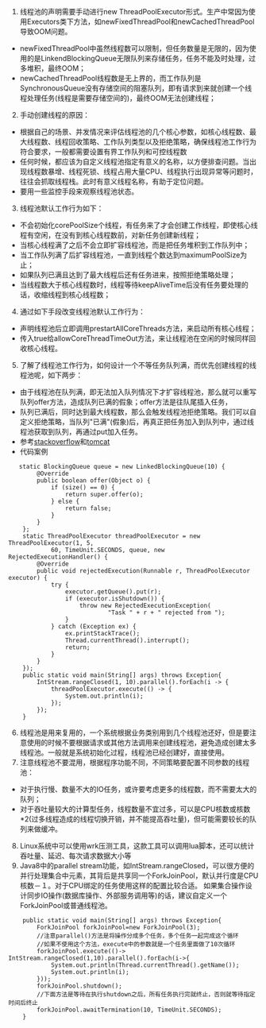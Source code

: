 1. 线程池的声明需要手动进行new ThreadPoolExecutor形式。生产中常因为使用Executors类下方法，如newFixedThreadPool和newCachedThreadPool导致OOM问题。
 - newFixedThreadPool中虽然线程数可以限制，但任务数量是无限的，因为使用的是LinkendBlockingQueue无限队列来存储任务，任务不能及时处理，过多堆积，最终OOM；
 - newCachedThreadPool线程数是无上界的，而工作队列是SynchronousQueue没有存储空间的阻塞队列，即有请求到来就创建一个线程处理任务(线程是需要存储空间的)，最终OOM无法创建线程；

2. 手动创建线程的原因：
 - 根据自己的场景、并发情况来评估线程池的几个核心参数，如核心线程数、最大线程数、线程回收策略、工作队列类型以及拒绝策略，确保线程池工作行为符合要求，一般都需要设置有界工作队列和可控线程数
 - 任何时候，都应该为自定义线程池指定有意义的名称，以方便排查问题。当出现线程数暴增、线程死锁、线程占用大量CPU、线程执行出现异常等问题时，往往会抓取线程栈。此时有意义线程名称，有助于定位问题。
 - 要用一些监控手段来观察线程池状态。

3. 线程池默认工作行为如下：
 - 不会初始化corePoolSize个线程，有任务来了才会创建工作线程，即使核心线程有空闲，在没有到核心线程数前，对新任务创建新线程；
 - 当核心线程满了之后不会立即扩容线程池，而是把任务堆积到工作队列中；
 - 当工作队列满了后扩容线程池，一直到线程个数达到maximumPoolSize为止；
 - 如果队列已满且达到了最大线程后还有任务进来，按照拒绝策略处理；
 - 当线程数大于核心线程数时，线程等待keepAliveTime后没有任务要处理的话，收缩线程到核心线程数；
4. 通过如下手段改变线程池默认工作行为：
 - 声明线程池后立即调用prestartAllCoreThreads方法，来启动所有核心线程；
 - 传入true给allowCoreThreadTimeOut方法，来让线程池在空闲的时候同样回收核心线程。

5. 了解了线程池工作行为，如何设计一个不等任务队列满，而优先创建线程的线程池呢，如下两步：
 - 由于线程池在队列满，即无法加入队列情况下才扩容线程池，那么就可以重写队列offer方法，造成队列已满的假象；offer方法是往队尾插入任务，
 - 队列已满后，同时达到最大线程数，那么会触发线程池拒绝策略。我们可以自定义拒绝策略，当队列"已满"(假象)后，再真正把任务加入到队列中，通过线程池获取到队列，再通过put加入任务。
 - 参考[stackoverflow](https://stackoverflow.com/questions/19528304/how-to-get-the-threadpoolexecutor-to-increase-threads-to-max-before-queueing)和[tomcat](https://github.com/apache/tomcat/blob/a801409b37294c3f3dd5590453fb9580d7e33af2/java/org/apache/tomcat/util/threads/ThreadPoolExecutor.java)
 - 代码案例
```
   static BlockingQueue queue = new LinkedBlockingQueue(10) {
        @Override
        public boolean offer(Object o) {
            if (size() == 0) {
                return super.offer(o);
            } else {
                return false;
            }
        }
    };
    static ThreadPoolExecutor threadPoolExecutor = new ThreadPoolExecutor(1, 5,
            60, TimeUnit.SECONDS, queue, new RejectedExecutionHandler() {
        @Override
        public void rejectedExecution(Runnable r, ThreadPoolExecutor executor) {
            try {
                executor.getQueue().put(r);
                if (executor.isShutdown()) {
                    throw new RejectedExecutionException(
                            "Task " + r + " rejected from ");
                }
            } catch (Exception ex) {
                ex.printStackTrace();
                Thread.currentThread().interrupt();
                return;
            }
        }
    });
    public static void main(String[] args) throws Exception{
        IntStream.rangeClosed(1, 10).parallel().forEach(i -> {
            threadPoolExecutor.execute(() -> {
                System.out.println(i);
            });
        });
    }
```

6. 线程池是用来复用的，一个系统根据业务类别用到几个线程池还好，但是要注意使用的时候不要根据请求或其他方法调用来创建线程池，避免造成创建太多线程池。一般就是系统初始化过程，线程池已经创建好，直接使用。
7. 注意线程池不要混用，根据程序功能不同，不同策略要配置不同参数的线程池：
 - 对于执行慢、数量不大的IO任务，或许要考虑更多的线程数，而不需要太大的队列；
 - 对于吞吐量较大的计算型任务，线程数量不宜过多，可以是CPU核数或核数*2(过多线程造成的线程切换开销，并不能提高吞吐量)，但可能需要较长的队列来做缓冲。

8. Linux系统中可以使用wrk压测工具，这款工具可以调用lua脚本，还可以统计吞吐量、延迟、每次请求数据大小等
9. Java8中的parallel stream功能，如IntStream.rangeClosed，可以很方便的并行处理集合中元素，其背后是共享同一个ForkJoinPool，默认并行度是CPU核数－１。对于CPU绑定的任务使用这样的配置比较合适。
如果集合操作设计同步IO操作(数据库操作、外部服务调用等)的话，建议自定义一个ForkJoinPool或普通线程池。
```
    public static void main(String[] args) throws Exception{
        ForkJoinPool forkJoinPool=new ForkJoinPool(3);
        //注意parallel()方法是将操作分成多个任务，多个任务一起完成这个循环
        //如果不使用这个方法，execute中的参数就是一个任务里面做了10次循环
        forkJoinPool.execute(()-> IntStream.rangeClosed(1,10).parallel().forEach(i->{
            System.out.println(Thread.currentThread().getName());
            System.out.println(i);
        }));
        forkJoinPool.shutdown();
        //下面方法是等待在执行shutdown之后，所有任务执行完就终止，否则就等待指定时间后终止
        forkJoinPool.awaitTermination(10, TimeUnit.SECONDS);
    }
```